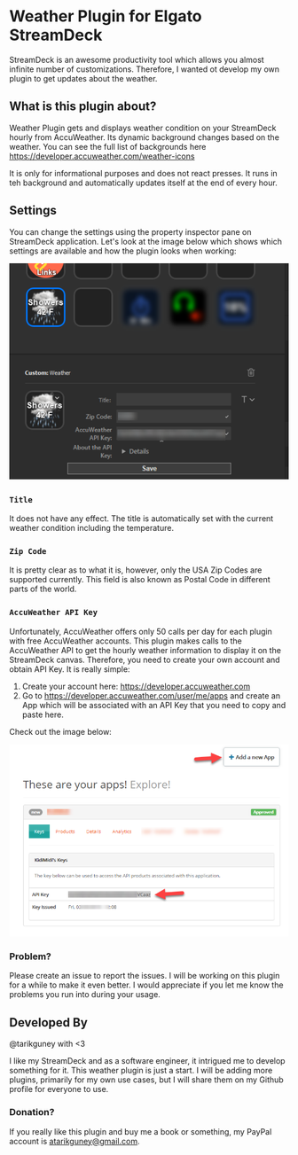 # Weather Plugin for Elgato StreamDeck

StreamDeck is an awesome productivity tool which allows you almost infinite number of customizations. Therefore, I wanted ot develop my own plugin to get updates about the weather.

## What is this plugin about?

Weather Plugin gets and displays weather condition on your StreamDeck hourly from AccuWeather. Its dynamic background changes based on the weather. You can see the full list of backgrounds here https://developer.accuweather.com/weather-icons

It is only for informational purposes and does not react presses. It runs in teh background and automatically updates itself at the end of every hour.

## Settings

You can change the settings using the property inspector pane on StreamDeck application. Let's look at the image below which shows which settings are available and how the plugin looks when working:

![weather-plugin](mainlook.png)

### `Title`

It does not have any effect. The title is automatically set with the current weather condition including the temperature.


### `Zip Code`

It is pretty clear as to what it is, however, only the USA Zip Codes are supported currently. This field is also known as Postal Code in different parts of the world.

### `AccuWeather API Key`

Unfortunately, AccuWeather offers only 50 calls per day for each plugin with free AccuWeather accounts. This plugin makes calls to the AccuWeather API to get the hourly weather information to display it on the StreamDeck canvas. Therefore, you need to create your own account and obtain API Key. It is really simple:

1. Create your account here: https://developer.accuweather.com
2. Go to https://developer.accuweather.com/user/me/apps and create an App which will be associated with an API Key that you need to copy and paste here.

Check out the image below:

![api-key](key-acquisition.png)

### Problem?

Please create an issue to report the issues. I will be working on this plugin for a while to make it even better. I would appreciate if you let me know the problems you run into during your usage.

## Developed By

@tarikguney with <3

I like my StreamDeck and as a software engineer, it intrigued me to develop something for it. This weather plugin is just a start. I will be adding more plugins, primarily for my own use cases, but I will share them on my Github profile for everyone to use.

### Donation?
If you really like this plugin and buy me a book or something, my PayPal account is atarikguney@gmail.com. 